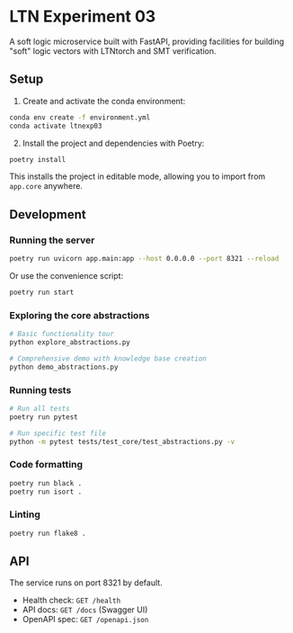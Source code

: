 # LTN Experiment 03

A soft logic microservice built with FastAPI, providing facilities for building "soft" logic vectors with LTNtorch and SMT verification.

## Setup

1. Create and activate the conda environment:
```bash
conda env create -f environment.yml
conda activate ltnexp03
```

2. Install the project and dependencies with Poetry:
```bash
poetry install
```

This installs the project in editable mode, allowing you to import from `app.core` anywhere.

## Development

### Running the server
```bash
poetry run uvicorn app.main:app --host 0.0.0.0 --port 8321 --reload
```

Or use the convenience script:
```bash
poetry run start
```

### Exploring the core abstractions
```bash
# Basic functionality tour
python explore_abstractions.py

# Comprehensive demo with knowledge base creation
python demo_abstractions.py
```

### Running tests
```bash
# Run all tests
poetry run pytest

# Run specific test file
python -m pytest tests/test_core/test_abstractions.py -v
```

### Code formatting
```bash
poetry run black .
poetry run isort .
```

### Linting
```bash
poetry run flake8 .
```

## API

The service runs on port 8321 by default.

- Health check: `GET /health`
- API docs: `GET /docs` (Swagger UI)
- OpenAPI spec: `GET /openapi.json`
